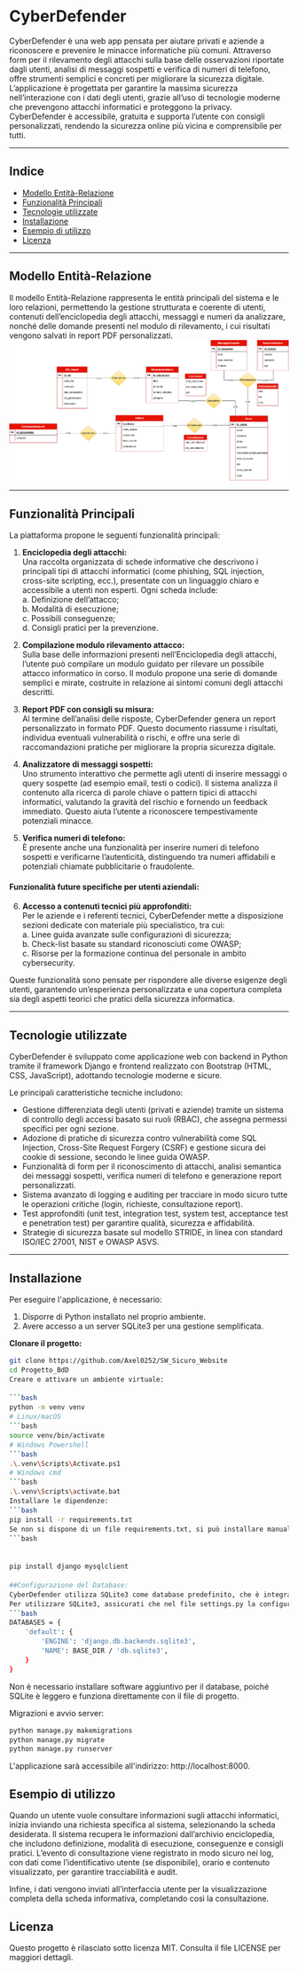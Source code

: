 # CyberDefender

CyberDefender è una web app pensata per aiutare privati e aziende a riconoscere e prevenire le minacce informatiche più comuni. Attraverso form per il rilevamento degli attacchi sulla base delle osservazioni riportate dagli utenti, analisi di messaggi sospetti e verifica di numeri di telefono, offre strumenti semplici e concreti per migliorare la sicurezza digitale. L’applicazione è progettata per garantire la massima sicurezza nell’interazione con i dati degli utenti, grazie all’uso di tecnologie moderne che prevengono attacchi informatici e proteggono la privacy. CyberDefender è accessibile, gratuita e supporta l’utente con consigli personalizzati, rendendo la sicurezza online più vicina e comprensibile per tutti.

---

## Indice

- [Modello Entità-Relazione](#modello-entità-relazione)
- [Funzionalità Principali](#funzionalità-principali)
- [Tecnologie utilizzate](#tecnologie-utilizzate)
- [Installazione](#installazione)
- [Esempio di utilizzo](#esempio-di-utilizzo)
- [Licenza](#licenza)

---


## Modello Entità-Relazione

Il modello Entità-Relazione rappresenta le entità principali del sistema e le loro relazioni, permettendo la gestione strutturata e coerente di utenti, contenuti dell’enciclopedia degli attacchi, messaggi e numeri da analizzare, nonché delle domande presenti nel modulo di rilevamento, i cui risultati vengono salvati in report PDF personalizzati.
![pss_diagramma_er_ottimizzato.drawio4.png](pss_diagramma_er_ottimizzato.drawio4.png)

--- 

## Funzionalità Principali

La piattaforma propone le seguenti funzionalità principali:

1. **Enciclopedia degli attacchi:**  
   Una raccolta organizzata di schede informative che descrivono i principali tipi di attacchi informatici (come phishing, SQL injection, cross-site scripting, ecc.), presentate con un linguaggio chiaro e accessibile a utenti non esperti. Ogni scheda include:  
   a. Definizione dell’attacco;  
   b. Modalità di esecuzione;  
   c. Possibili conseguenze;  
   d. Consigli pratici per la prevenzione.

2. **Compilazione modulo rilevamento attacco:**  
   Sulla base delle informazioni presenti nell’Enciclopedia degli attacchi, l’utente può compilare un modulo guidato per rilevare un possibile attacco informatico in corso. Il modulo propone una serie di domande semplici e mirate, costruite in relazione ai sintomi comuni degli attacchi descritti.

3. **Report PDF con consigli su misura:**  
   Al termine dell’analisi delle risposte, CyberDefender genera un report personalizzato in formato PDF. Questo documento riassume i risultati, individua eventuali vulnerabilità o rischi, e offre una serie di raccomandazioni pratiche per migliorare la propria sicurezza digitale.

4. **Analizzatore di messaggi sospetti:**  
   Uno strumento interattivo che permette agli utenti di inserire messaggi o query sospette (ad esempio email, testi o codici). Il sistema analizza il contenuto alla ricerca di parole chiave o pattern tipici di attacchi informatici, valutando la gravità del rischio e fornendo un feedback immediato. Questo aiuta l’utente a riconoscere tempestivamente potenziali minacce.

5. **Verifica numeri di telefono:**  
   È presente anche una funzionalità per inserire numeri di telefono sospetti e verificarne l’autenticità, distinguendo tra numeri affidabili e potenziali chiamate pubblicitarie o fraudolente.

#### Funzionalità future specifiche per utenti aziendali:

6. **Accesso a contenuti tecnici più approfonditi:**  
   Per le aziende e i referenti tecnici, CyberDefender mette a disposizione sezioni dedicate con materiale più specialistico, tra cui:  
   a. Linee guida avanzate sulle configurazioni di sicurezza;  
   b. Check-list basate su standard riconosciuti come OWASP;  
   c. Risorse per la formazione continua del personale in ambito cybersecurity.

Queste funzionalità sono pensate per rispondere alle diverse esigenze degli utenti, garantendo un’esperienza personalizzata e una copertura completa sia degli aspetti teorici che pratici della sicurezza informatica.

---

## Tecnologie utilizzate

CyberDefender è sviluppato come applicazione web con backend in Python tramite il framework Django e frontend realizzato con Bootstrap (HTML, CSS, JavaScript), adottando tecnologie moderne e sicure.

Le principali caratteristiche tecniche includono:

- Gestione differenziata degli utenti (privati e aziende) tramite un sistema di controllo degli accessi basato sui ruoli (RBAC), che assegna permessi specifici per ogni sezione.
- Adozione di pratiche di sicurezza contro vulnerabilità come SQL Injection, Cross-Site Request Forgery (CSRF) e gestione sicura dei cookie di sessione, secondo le linee guida OWASP.
- Funzionalità di form per il riconoscimento di attacchi, analisi semantica dei messaggi sospetti, verifica numeri di telefono e generazione report personalizzati.
- Sistema avanzato di logging e auditing per tracciare in modo sicuro tutte le operazioni critiche (login, richieste, consultazione report).
- Test approfonditi (unit test, integration test, system test, acceptance test e penetration test) per garantire qualità, sicurezza e affidabilità.
- Strategie di sicurezza basate sul modello STRIDE, in linea con standard ISO/IEC 27001, NIST e OWASP ASVS.

---

## Installazione

Per eseguire l'applicazione, è necessario:

1. Disporre di Python installato nel proprio ambiente.  
2. Avere accesso a un server SQLite3 per una gestione semplificata.

**Clonare il progetto:**

```bash
git clone https://github.com/Axel0252/SW_Sicuro_Website
cd Progetto_BdD
Creare e attivare un ambiente virtuale:

```bash
python -m venv venv
# Linux/macOS
```bash
source venv/bin/activate
# Windows Powershell
```bash
.\.venv\Scripts\Activate.ps1
# Windows cmd
```bash
.\.venv\Scripts\activate.bat
Installare le dipendenze:
```bash
pip install -r requirements.txt
Se non si dispone di un file requirements.txt, si può installare manualmente:
```bash


pip install django mysqlclient

##Configurazione del Database:
CyberDefender utilizza SQLite3 come database predefinito, che è integrato di default in Django e non richiede configurazioni esterne complesse.
Per utilizzare SQLite3, assicurati che nel file settings.py la configurazione del database sia simile a questa:
```bash
DATABASES = {
    'default': {
        'ENGINE': 'django.db.backends.sqlite3',
        'NAME': BASE_DIR / 'db.sqlite3',
    }
}
```
Non è necessario installare software aggiuntivo per il database, poiché SQLite è leggero e funziona direttamente con il file di progetto.

Migrazioni e avvio server:
```bash
python manage.py makemigrations
python manage.py migrate
python manage.py runserver
```
L'applicazione sarà accessibile all'indirizzo: http://localhost:8000.

## Esempio di utilizzo
Quando un utente vuole consultare informazioni sugli attacchi informatici, inizia inviando una richiesta specifica al sistema, selezionando la scheda desiderata. Il sistema recupera le informazioni dall’archivio enciclopedia, che includono definizione, modalità di esecuzione, conseguenze e consigli pratici.
L’evento di consultazione viene registrato in modo sicuro nei log, con dati come l’identificativo utente (se disponibile), orario e contenuto visualizzato, per garantire tracciabilità e audit.

Infine, i dati vengono inviati all’interfaccia utente per la visualizzazione completa della scheda informativa, completando così la consultazione.

## Licenza
Questo progetto è rilasciato sotto licenza MIT.
Consulta il file LICENSE per maggiori dettagli.

